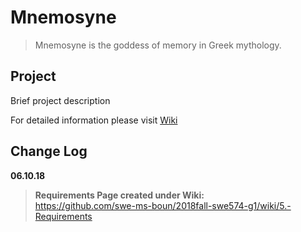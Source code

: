 # Mnemosyne

> Mnemosyne is the goddess of memory in Greek mythology.

## Project

Brief project description

For detailed information please visit [Wiki](https://github.com/swe-ms-boun/2018fall-swe574-g1/wiki)

## Change Log
**06.10.18**
> **Requirements Page created under Wiki:**\
https://github.com/swe-ms-boun/2018fall-swe574-g1/wiki/5.-Requirements
